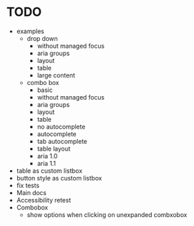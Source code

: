 # TODO

- examples
  - drop down
    - without managed focus
    - aria groups
    - layout
    - table
    - large content
  - combo box
    - basic
    - without managed focus
    - aria groups
    - layout
    - table
    - no autocomplete
    - autocomplete
    - tab autocomplete
    - table layout
    - aria 1.0
    - aria 1.1
- table as custom listbox
- button style as custom listbox
- fix tests
- Main docs
- Accessibility retest
- Combobox 
  - show options when clicking on unexpanded combxobox
